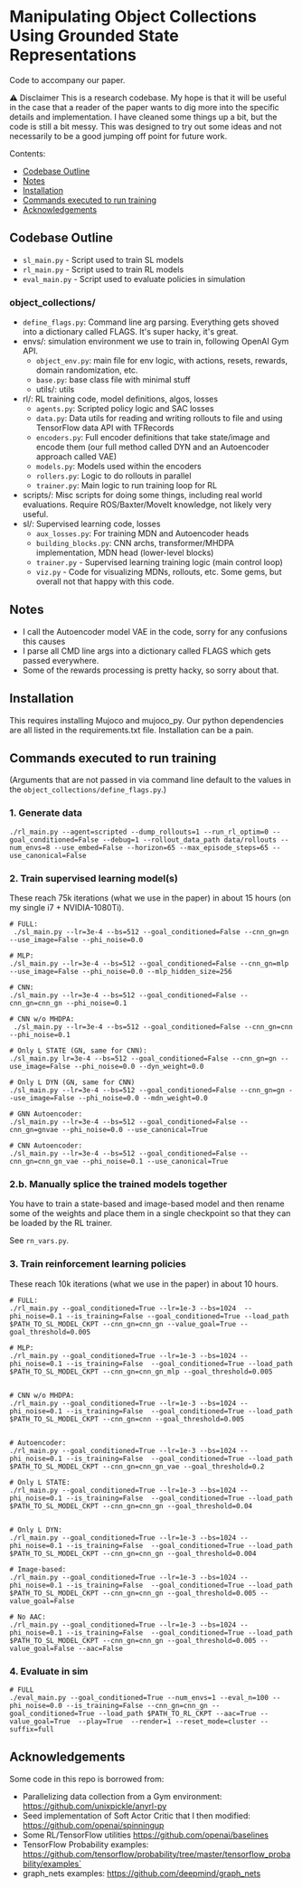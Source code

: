 # Manipulating Object Collections Using Grounded State Representations

Code to accompany our paper.

⚠️ Disclaimer
This is a research codebase.
My hope is that it will be useful in the case that a reader of the paper wants 
to dig more into the specific details and implementation.
I have cleaned some things up a bit, but the code is still a bit messy.
This was designed to try out some ideas and not necessarily to be a good jumping off point for future work.

Contents:
- [Codebase Outline](#codebase-outline)
- [Notes](#notes)
- [Installation](#installation)
- [Commands executed to run training](#commands-executed-to-run-training)
- [Acknowledgements](#acknowledgements)

## Codebase Outline
- `sl_main.py` - Script used to train SL models
- `rl_main.py` - Script used to train RL models
- `eval_main.py` - Script used to evaluate policies in simulation

### object_collections\/
- `define_flags.py`: Command line arg parsing.  Everything gets shoved into a dictionary called FLAGS.  It's super hacky, it's great.
- envs\/: simulation environment we use to train in, following OpenAI Gym API.
  - `object_env.py`: main file for env logic, with actions, resets, rewards, domain randomization, etc.
  - `base.py`: base class file with minimal stuff
  - utils\/: utils
- rl\/: RL training code, model definitions, algos, losses 
  - `agents.py`: Scripted policy logic and SAC losses
  - `data.py`: Data utils for reading and writing rollouts to file and using TensorFlow data API with TFRecords
  - `encoders.py`: Full encoder definitions that take state/image and encode them (our full method called DYN and an Autoencoder approach called VAE)
  - `models.py`: Models used within the encoders
  - `rollers.py`: Logic to do rollouts in parallel
  - `trainer.py`: Main logic to run training loop for RL
- scripts\/: Misc scripts for doing some things, including real world evaluations.  Require ROS/Baxter/MoveIt knowledge, not likely very useful.
- sl\/: Supervised learning code, losses 
  - `aux_losses.py`: For training MDN and Autoencoder heads
  - `building_blocks.py`: CNN archs, transformer/MHDPA implementation, MDN head (lower-level blocks)
  - `trainer.py` - Supervised learning training logic (main control loop)
  - `viz.py` - Code for visualizing MDNs, rollouts, etc.  Some gems, but overall not that happy with this code.

## Notes
- I call the Autoencoder model VAE in the code, sorry for any confusions this causes
- I parse all CMD line args into a dictionary called FLAGS which gets passed everywhere.  
- Some of the rewards processing is pretty hacky, so sorry about that.

## Installation
This requires installing Mujoco and mujoco_py.  Our python dependencies are
all listed in the requirements.txt file.  Installation can be a pain.

## Commands executed to run training 
(Arguments that are not passed in via command line default to the values in the `object_collections/define_flags.py`.)

### 1. Generate data
```
./rl_main.py --agent=scripted --dump_rollouts=1 --run_rl_optim=0 --goal_conditioned=False --debug=1 --rollout_data_path data/rollouts --num_envs=8 --use_embed=False --horizon=65 --max_episode_steps=65 --use_canonical=False
```

### 2. Train supervised learning model(s)
These reach 75k iterations (what we use in the paper) in about 15 hours (on my single i7 + NVIDIA-1080Ti).
```
# FULL:
 ./sl_main.py --lr=3e-4 --bs=512 --goal_conditioned=False --cnn_gn=gn --use_image=False --phi_noise=0.0 

# MLP:
./sl_main.py --lr=3e-4 --bs=512 --goal_conditioned=False --cnn_gn=mlp --use_image=False --phi_noise=0.0 --mlp_hidden_size=256 

# CNN:
./sl_main.py --lr=3e-4 --bs=512 --goal_conditioned=False --cnn_gn=cnn_gn --phi_noise=0.1 

# CNN w/o MHDPA:
 ./sl_main.py --lr=3e-4 --bs=512 --goal_conditioned=False --cnn_gn=cnn --phi_noise=0.1

# Only L STATE (GN, same for CNN):
./sl_main.py lr=3e-4 --bs=512 --goal_conditioned=False --cnn_gn=gn --use_image=False --phi_noise=0.0 --dyn_weight=0.0

# Only L DYN (GN, same for CNN)
./sl_main.py --lr=3e-4 --bs=512 --goal_conditioned=False --cnn_gn=gn --use_image=False --phi_noise=0.0 --mdn_weight=0.0 

# GNN Autoencoder:
./sl_main.py --lr=3e-4 --bs=512 --goal_conditioned=False --cnn_gn=gnvae --phi_noise=0.0 --use_canonical=True

# CNN Autoencoder:
./sl_main.py --lr=3e-4 --bs=512 --goal_conditioned=False --cnn_gn=cnn_gn_vae --phi_noise=0.1 --use_canonical=True
```
### 2.b. Manually splice the trained models together
You have to train a state-based and image-based model and then rename some
of the weights and place them in a single checkpoint so that they can be loaded by the RL trainer.

See `rn_vars.py`.  

### 3. Train reinforcement learning policies
These reach 10k iterations (what we use in the paper) in about 10 hours.

```
# FULL:
./rl_main.py --goal_conditioned=True --lr=1e-3 --bs=1024  --phi_noise=0.1 --is_training=False --goal_conditioned=True --load_path $PATH_TO_SL_MODEL_CKPT --cnn_gn=cnn_gn --value_goal=True --goal_threshold=0.005

# MLP:
./rl_main.py --goal_conditioned=True --lr=1e-3 --bs=1024 --phi_noise=0.1 --is_training=False  --goal_conditioned=True --load_path $PATH_TO_SL_MODEL_CKPT --cnn_gn=cnn_gn_mlp --goal_threshold=0.005


# CNN w/o MHDPA:
./rl_main.py --goal_conditioned=True --lr=1e-3 --bs=1024 --phi_noise=0.1 --is_training=False  --goal_conditioned=True --load_path $PATH_TO_SL_MODEL_CKPT --cnn_gn=cnn --goal_threshold=0.005


# Autoencoder:
./rl_main.py --goal_conditioned=True --lr=1e-3 --bs=1024 --phi_noise=0.1 --is_training=False  --goal_conditioned=True --load_path $PATH_TO_SL_MODEL_CKPT --cnn_gn=cnn_gn_vae --goal_threshold=0.2

# Only L STATE:
./rl_main.py --goal_conditioned=True --lr=1e-3 --bs=1024 --phi_noise=0.1 --is_training=False  --goal_conditioned=True --load_path $PATH_TO_SL_MODEL_CKPT --cnn_gn=cnn_gn --goal_threshold=0.04


# Only L DYN:
./rl_main.py --goal_conditioned=True --lr=1e-3 --bs=1024 --phi_noise=0.1 --is_training=False  --goal_conditioned=True --load_path $PATH_TO_SL_MODEL_CKPT --cnn_gn=cnn_gn --goal_threshold=0.004

# Image-based:
./rl_main.py --goal_conditioned=True --lr=1e-3 --bs=1024 --phi_noise=0.1 --is_training=False  --goal_conditioned=True --load_path $PATH_TO_SL_MODEL_CKPT --cnn_gn=cnn_gn --goal_threshold=0.005 --value_goal=False 

# No AAC:
./rl_main.py --goal_conditioned=True --lr=1e-3 --bs=1024 --phi_noise=0.1 --is_training=False  --goal_conditioned=True --load_path $PATH_TO_SL_MODEL_CKPT --cnn_gn=cnn_gn --goal_threshold=0.005 --value_goal=False --aac=False
```

### 4. Evaluate in sim 

```
# FULL 
./eval_main.py --goal_conditioned=True --num_envs=1 --eval_n=100 --phi_noise=0.0 --is_training=False --cnn_gn=cnn_gn --goal_conditioned=True --load_path $PATH_TO_RL_CKPT --aac=True --value_goal=True  --play=True  --render=1 --reset_mode=cluster --suffix=full
```

## Acknowledgements
Some code in this repo is borrowed from:
- Parallelizing data collection from a Gym environment: https://github.com/unixpickle/anyrl-py
- Seed implementation of Soft Actor Critic that I then modified: https://github.com/openai/spinningup
- Some RL/TensorFlow utilities https://github.com/openai/baselines
- TensorFlow Probability examples: https://github.com/tensorflow/probability/tree/master/tensorflow_probability/examples`
- graph_nets examples: https://github.com/deepmind/graph_nets




